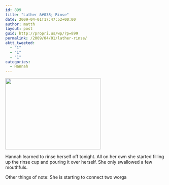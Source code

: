 ```yaml
---
id: 899
title: "Lather &#038; Rinse"
date: 2009-04-01T17:47:52+00:00
author: matth
layout: post
guid: http://propri.us/wp/?p=899
permalink: /2009/04/01/lather-rinse/
aktt_tweeted:
  - "1"
  - "1"
  - "1"
categories:
  - Hannah
---
```


[<img class="alignnone size-full wp-image-364" src="/wp-content/uploads/2009/04/l-1600-1200-5baa2718-17dd-42b8-97a8-b1aacc1f871d.jpeg" alt="" width="300" height="225" />](/wp-content/uploads/2009/04/l-1600-1200-5baa2718-17dd-42b8-97a8-b1aacc1f871d.jpeg)

Hannah learned to rinse herself off tonight. All on her own she started filling up the rinse cup and pouring it over herself. She only swallowed a few mouthfuls.

Other things of note: She is starting to connect two worga